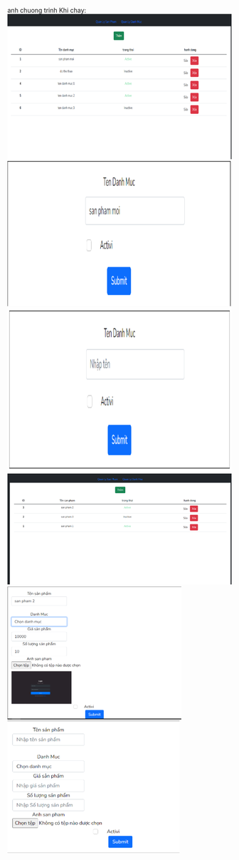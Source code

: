 anh chuong trinh Khi chay:
<img src="./img/1.PNG" height="326" alt="eslint" title="HTML5"/>
<img src="./img/sua.PNG" height="327" alt="eslint" title="HTML5"/>
<img src="./img/them.PNG" height="370" alt="eslint" title="HTML5"/>
<img src="./img/QLSP.PNG" height="249" alt="eslint" title="HTML5"/>
<img src="./img/SSP.PNG" height="300" alt="eslint" title="HTML5"/>
<img src="./img/TSP.PNG" height="300" alt="eslint" title="HTML5"/>